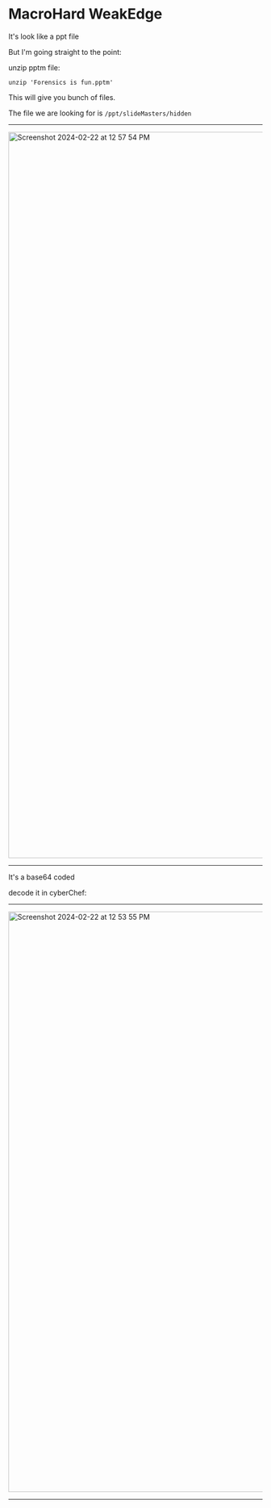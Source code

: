 # MacroHard WeakEdge

It's look like a ppt file

But I'm going straight to the point:

unzip pptm file:

```
unzip 'Forensics is fun.pptm'
```

This will give you bunch of files.

The file we are looking for is ```/ppt/slideMasters/hidden```


---
<img width="1440" alt="Screenshot 2024-02-22 at 12 57 54 PM" src="https://github.com/Lynk4/PicoCTF/assets/44930131/b2614f4a-17d8-407c-b9dc-fce4fcb3880b">


---
It's a base64 coded

decode it in cyberChef:

---

<img width="1151" alt="Screenshot 2024-02-22 at 12 53 55 PM" src="https://github.com/Lynk4/PicoCTF/assets/44930131/926e329d-e9aa-4b1c-a832-e101a729790b">


---
